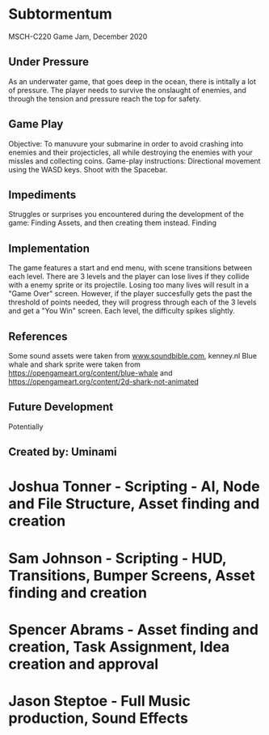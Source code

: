 # Subtormentum
MSCH-C220 Game Jam, December 2020

## Under Pressure
As an underwater game, that goes deep in the ocean, there is intitally a lot of pressure. The player needs to survive the onslaught of enemies, and through the tension and pressure reach the top for safety. 

## Game Play
Objective: To manuvure your submarine in order to avoid crashing into enemies and their projecticles, all while destroying the enemies with your missles and collecting coins. 
Game-play instructions: Directional movement using the WASD keys. Shoot with the Spacebar.

## Impediments
Struggles or surprises you encountered during the development of the game: Finding Assets, and then creating them instead. Finding 

## Implementation
The game features a start and end menu, with scene transitions between each level. There are 3 levels and the player can lose lives if they collide with a enemy sprite or its projectile. Losing too many lives will result in a "Game Over" screen. However, if the player succesfully gets the past the threshold of points needed, they will progress through each of the 3 levels and get a "You Win" screen. Each level, the difficulty spikes slightly.

## References
Some sound assets were taken from www.soundbible.com, kenney.nl
Blue whale and shark sprite were taken from https://opengameart.org/content/blue-whale and https://opengameart.org/content/2d-shark-not-animated

## Future Development
Potentially

## Created by: Uminami

# Joshua Tonner - Scripting - AI, Node and File Structure, Asset finding and creation
# Sam Johnson - Scripting - HUD, Transitions, Bumper Screens, Asset finding and creation
# Spencer Abrams - Asset finding and creation, Task Assignment, Idea creation and approval
# Jason Steptoe - Full Music production, Sound Effects
